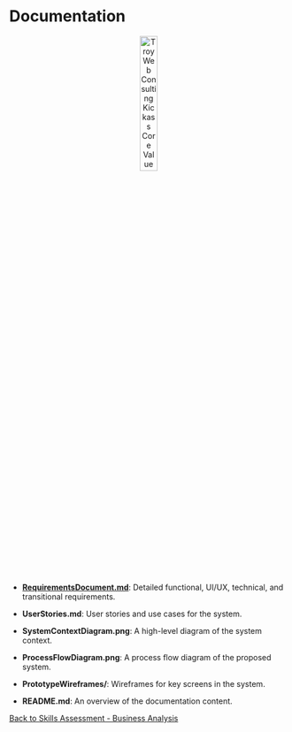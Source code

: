 # Documentation

<div style="text-align: center;">
    <img src="https://static.wixstatic.com/media/a26b8b_18415c043d834950a45e27488d51f39a~mv2.png/v1/fill/w_347,h_348,al_c,q_85,usm_0.66_1.00_0.01,enc_auto/Kick-Ass-Shirt.png" alt="Troy Web Consulting Kickass Core Value" style="object-fit: contain; object-position: center center; width: 25%;">
</div>


- **[RequirementsDocument.md](https://github.com/jonnyblevins/TWCSkillsAssessment/blob/main/3_The_Documentation/RequirementsDocument.md)**: Detailed functional, UI/UX, technical, and transitional requirements.
  
- **UserStories.md**: User stories and use cases for the system.
  
- **SystemContextDiagram.png**: A high-level diagram of the system context.
  
- **ProcessFlowDiagram.png**: A process flow diagram of the proposed system.
  
- **PrototypeWireframes/**: Wireframes for key screens in the system.
  
- **README.md**: An overview of the documentation content.


[Back to Skills Assessment - Business Analysis](https://github.com/jonnyblevins/TWCSkillsAssessment/blob/main/README.md)